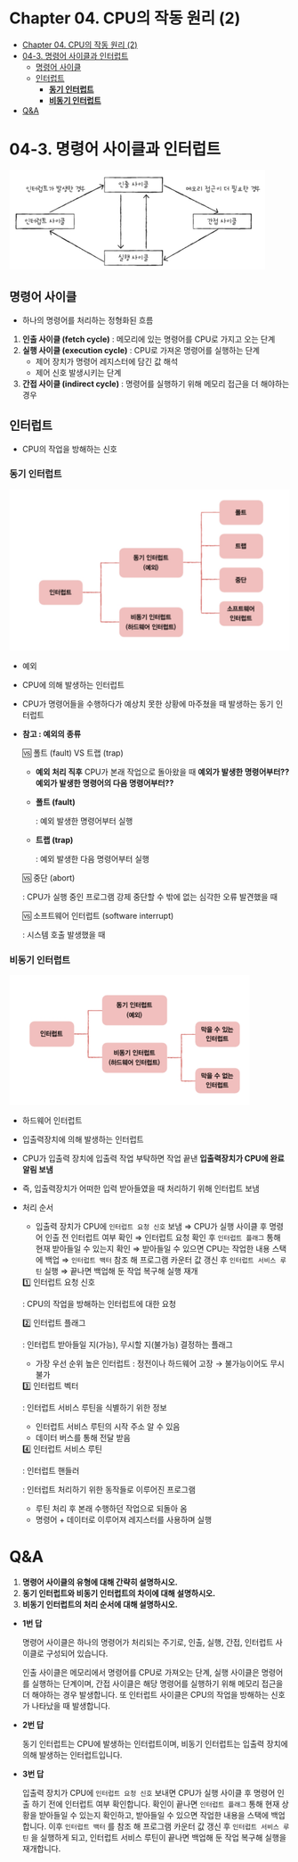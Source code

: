 # Chapter 04. CPU의 작동 원리 (2)
- [Chapter 04. CPU의 작동 원리 (2)](#chapter-04-cpu의-작동-원리-2)
- [04-3. 명령어 사이클과 인터럽트](#04-3-명령어-사이클과-인터럽트)
  - [명령어 사이클](#명령어-사이클)
  - [인터럽트](#인터럽트)
    - [**동기 인터럽트**](#동기-인터럽트)
    - [**비동기 인터럽트**](#비동기-인터럽트)
- [Q\&A](#qa)

# 04-3. 명령어 사이클과 인터럽트

![image.png](./Chapter%2004%20CPU의%20작동%20원리%20(2)/image.png)
## 명령어 사이클

- 하나의 명령어를 처리하는 정형화된 흐름
1. **인출 사이클 (fetch cycle)** : 메모리에 있는 명령어를 CPU로 가지고 오는 단계
2. **실행 사이클 (execution cycle)** : CPU로 가져온 명령어를 실행하는 단계
    - 제어 장치가 명령어 레지스터에 담긴 값 해석
    - 제어 신호 발생시키는 단계
3. **간접 사이클 (indirect cycle)** : 명령어를 실행하기 위해 메모리 접근을 더 해야하는 경우

## 인터럽트

- CPU의 작업을 방해하는 신호

### **동기 인터럽트**

![image.png](./Chapter%2004%20CPU의%20작동%20원리%20(2)/image%201.png)

- 예외
- CPU에 의해 발생하는 인터럽트
- CPU가 명령어들을 수행하다가 예상치 못한 상황에 마주쳤을 때 발생하는 동기 인터럽트
- **참고 : 예외의 종류**
    
    <aside>
    🆚 폴트 (fault) VS 트랩 (trap)
    
    - **예외 처리 직후** CPU가 본래 작업으로 돌아왔을 때 **예외가 발생한 명령어부터??** **예외가 발생한 명령어의 다음 명령어부터??**
    - **폴트 (fault)**
        
        : 예외 발생한 명령어부터 실행
        
    - **트랩 (trap)**
        
        : 예외 발생한 다음 명령어부터 실행
        
    </aside>
    
    <aside>
    🆚 중단 (abort)
    
    : CPU가 실행 중인 프로그램 강제 중단할 수 밖에 없는 심각한 오류 발견했을 때
    
    </aside>
    
    <aside>
    🆚 소프트웨어 인터럽트 (software interrupt)
    
    : 시스템 호출 발생했을 때
    
    </aside>
    

### **비동기 인터럽트**

![image.png](./Chapter%2004%20CPU의%20작동%20원리%20(2)/image%202.png)

- 하드웨어 인터럽트
- 입출력장치에 의해 발생하는 인터럽트
- CPU가 입출력 장치에 입출력 작업 부탁하면 작업 끝낸 **입출력장치가 CPU에 완료 알림 보냄**
- 즉, 입출력장치가 어떠한 입력 받아들였을 때 처리하기 위해 인터럽트 보냄
- 처리 순서
    - 입출력 장치가 CPU에 `인터럽트 요청 신호` 보냄 ⇒ CPU가 실행 사이클 후 명령어 인출 전 인터럽트 여부 확인 ⇒ 인터럽트 요청 확인 후 `인터럽트 플래그` 통해 현재 받아들일 수 있는지 확인 ⇒ 받아들일 수 있으면 CPU는 작업한 내용 스택에 백업 ⇒ `인터럽트 백터` 참조 해 프로그램 카운터 값 갱신 후 `인터럽트 서비스 루틴` 실행 ⇒ 끝나면 백업해 둔 작업 복구해 실행 재개
    
    <aside>
    1️⃣ 인터럽트 요청 신호
    
    : CPU의 작업을 방해하는 인터럽트에 대한 요청
    
    </aside>
    
    <aside>
    2️⃣ 인터럽트 플래그
    
    : 인터럽트 받아들일 지(가능), 무시할 지(불가능) 결정하는 플래그
    
    - 가장 우선 순위 높은 인터럽트 : 정전이나 하드웨어 고장 → 불가능이어도 무시 불가
    </aside>
    
    <aside>
    3️⃣ 인터럽트 벡터
    
    : 인터럽트 서비스 루틴을 식별하기 위한 정보
    
    - 인터럽트 서비스 루틴의 시작 주소 알 수 있음
    - 데이터 버스를 통해 전달 받음
    </aside>
    
    <aside>
    4️⃣ 인터럽트 서비스 루틴
    
    : 인터럽트 핸들러
    
    : 인터럽트 처리하기 위한 동작들로 이루어진 프로그램
    
    - 루틴 처리 후 본래 수행하던 작업으로 되돌아 옴
    - 명령어 + 데이터로 이루어져 레지스터를 사용하며 실행
    </aside>
    

# Q&A

1. **명령어 사이클의 유형에 대해 간략히 설명하시오.**
2. **동기 인터럽트와 비동기 인터럽트의 차이에 대해 설명하시오.**
3. **비동기 인터럽트의 처리 순서에 대해 설명하시오.** 

- **1번 답**
    
    명령어 사이클은 하나의 명령어가 처리되는 주기로, 인출, 실행, 간접, 인터럽트 사이클로 구성되어 있습니다. 
    
    인출 사이클은 메모리에서 명령어를 CPU로 가져오는 단계, 실행 사이클은 명령어를 실행하는 단계이며, 간접 사이클은 해당 명령어를 실행하기 위해 메모리 접근을 더 해야하는 경우 발생합니다. 또 인터럽트 사이클은 CPU의 작업을 방해하는 신호가 나타났을 때 발생합니다.
    
- **2번 답**
    
    동기 인터럽트는 CPU에 발생하는 인터럽트이며, 비동기 인터럽트는 입출력 장치에 의해 발생하는 인터럽트입니다.
    
- **3번 답**
    
    입출력 장치가 CPU에 `인터럽트 요청 신호` 보내면 CPU가 실행 사이클 후 명령어 인출 하기 전에 인터럽트 여부 확인합니다. 확인이 끝나면 `인터럽트 플래그` 통해 현재 상황을 받아들일 수 있는지 확인하고, 받아들일 수 있으면 작업한 내용을 스택에 백업합니다. 이후 `인터럽트 백터` 를 참조 해 프로그램 카운터 값 갱신 후 `인터럽트 서비스 루틴` 을 실행하게 되고,  인터럽트 서비스 루틴이 끝나면 백업해 둔 작업 복구해 실행을 재개합니다.